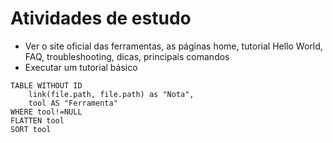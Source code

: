 # Atividades de estudo

* Ver o site oficial das ferramentas, as páginas home, tutorial Hello World, FAQ, troubleshooting, dicas, principais comandos
* Executar um tutorial básico

```dataview
TABLE WITHOUT ID
	link(file.path, file.path) as "Nota", 
	tool AS "Ferramenta"
WHERE tool!=NULL
FLATTEN tool
SORT tool
```